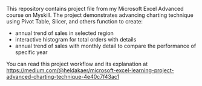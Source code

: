 This repository contains project file from my Microsoft Excel Advanced course on Myskill. The project demonstrates advancing charting technique using Pivot Table, Slicer, and others function to create:

- annual trend of sales in selected region
- interactive histogram for total orders with details
- annual trend of sales with monthly detail to compare the performance of specific year

You can read this project workflow and its explanation at https://medium.com/@heldakaer/microsoft-excel-learning-project-advanced-charting-technique-4e40c7f43ac1
